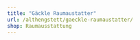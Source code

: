 ```yaml
---
title: "Gäckle Raumaustatter"
url: /althengstett/gaeckle-raumaustatter/
shop: Raumausstattung
---
```

